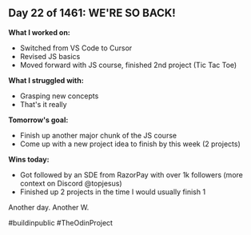 ## Day 22 of 1461: WE'RE SO BACK!

**What I worked on:**
- Switched from VS Code to Cursor
- Revised JS basics
- Moved forward with JS course, finished 2nd project (Tic Tac Toe)

**What I struggled with:**
- Grasping new concepts
- That's it really

**Tomorrow's goal:**
- Finish up another major chunk of the JS course
- Come up with a new project idea to finish by this week (2 projects)

**Wins today:**
- Got followed by an SDE from RazorPay with over 1k followers (more context on Discord @topjesus)
- Finished up 2 projects in the time I would usually finish 1

Another day. Another W.

#buildinpublic #TheOdinProject
